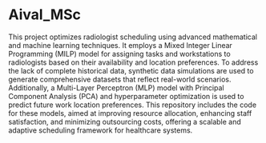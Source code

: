 # Aival_MSc
This project optimizes radiologist scheduling using advanced mathematical and machine learning techniques. It employs a Mixed Integer Linear Programming (MILP) model for assigning tasks and workstations to radiologists based on their availability and location preferences. To address the lack of complete historical data, synthetic data simulations are used to generate comprehensive datasets that reflect real-world scenarios. Additionally, a Multi-Layer Perceptron (MLP) model with Principal Component Analysis (PCA) and hyperparameter optimization is used to predict future work location preferences. This repository includes the code for these models, aimed at improving resource allocation, enhancing staff satisfaction, and minimizing outsourcing costs, offering a scalable and adaptive scheduling framework for healthcare systems.

